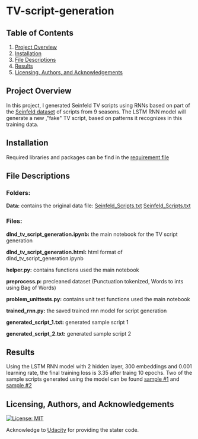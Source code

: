 # TV-script-generation

## Table of Contents

1. [Project Overview](#project_overview)
2. [Installation](#installation)
3. [File Descriptions](#files)
4. [Results](#results)
5. [Licensing, Authors, and Acknowledgements](#licensing)

## Project Overview <a name="project_overview"></a>

In this project, I generated Seinfeld TV scripts using RNNs based on part of the [Seinfeld dataset](https://www.kaggle.com/thec03u5/seinfeld-chronicles#scripts.csv) of scripts from 9 seasons. The LSTM RNN model will generate a new ,"fake" TV script, based on patterns it recognizes in this training data.

## Installation <a name="installation"></a>

Required libraries and packages can be find in the [requirement file]('requirement.txt') 

## File Descriptions <a name="files"></a>

### Folders: 
**Data:** contains the original data file: [Seinfeld_Scripts.txt]('/data/Seinfeld_Scripts.txt')
<a href="/data/Seinfeld_Scripts.txt">Seinfeld_Scripts.txt</a>

### Files:
**dlnd_tv_script_generation.ipynb:** the main notebook for the TV script generation

**dlnd_tv_script_generation.html:** html format of dlnd_tv_script_generation.ipynb

**helper.py:** contains functions used the main notebook

**preprocess.p:** precleaned dataset (Punctuation tokenized, Words to ints using Bag of Words)

**problem_unittests.py:** contains unit test functions used the main notebook

**trained_rnn.py:** the saved trained rnn model for script generation

**generated_script_1.txt:** generated sample script 1

**generated_script_2.txt:** generated sample script 2

## Results<a name="results"></a>

Using the LSTM RNN model with 2 hidden layer, 300 embeddings and 0.001 learning rate, the final training loss is 3.35 after traing 10 epochs. Two of the sample scripts generated using the model can be found [sample #1](generated_script_1.txt) and [sample #2](generated_script_2.txt)

## Licensing, Authors, and Acknowledgements<a name="licensing"></a>

[![License: MIT](https://img.shields.io/badge/License-MIT-yellow.svg)](https://opensource.org/licenses/MIT)

Acknowledge to [Udacity](https://www.udacity.com/) for providing the stater code.  





